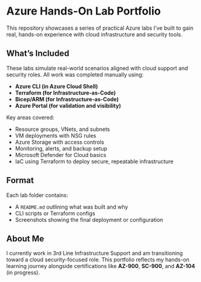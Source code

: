 # Azure Hands-On Lab Portfolio

This repository showcases a series of practical Azure labs I’ve built to gain real, hands-on experience with cloud infrastructure and security tools.

## What’s Included

These labs simulate real-world scenarios aligned with cloud support and security roles. All work was completed manually using:
- **Azure CLI (in Azure Cloud Shell)**
- **Terraform (for Infrastructure-as-Code)**
- **Bicep/ARM (for Infrastructure-as-Code)**
- **Azure Portal (for validation and visibility)**

Key areas covered:
- Resource groups, VNets, and subnets  
- VM deployments with NSG rules  
- Azure Storage with access controls  
- Monitoring, alerts, and backup setup  
- Microsoft Defender for Cloud basics  
- IaC using Terraform to deploy secure, repeatable infrastructure

## Format

Each lab folder contains:
- A `README.md` outlining what was built and why  
- CLI scripts or Terraform configs  
- Screenshots showing the final deployment or configuration

## About Me

I currently work in 3rd Line Infrastructure Support and am transitioning toward a cloud security-focused role. This portfolio reflects my hands-on learning journey alongside certifications like **AZ-900**, **SC-900**, and **AZ-104** (in progress).
